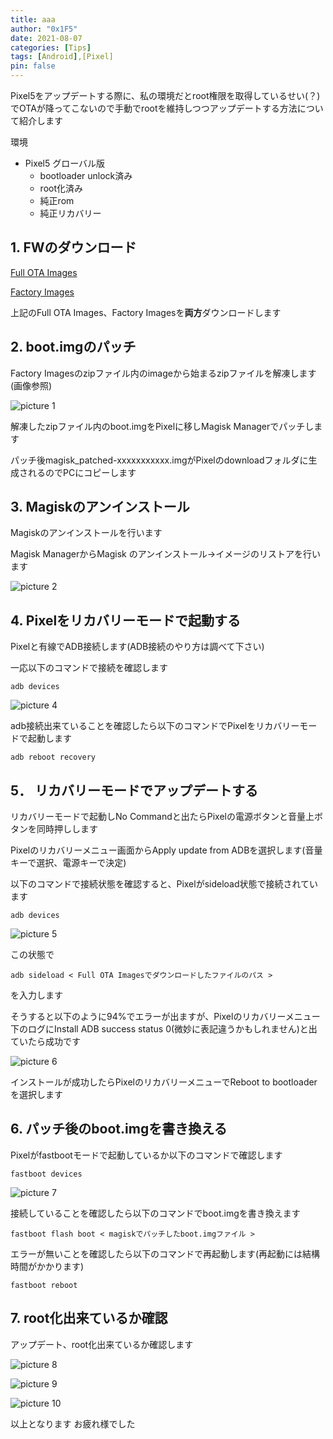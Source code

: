 ```yaml
---
title: aaa
author: "0x1F5"
date: 2021-08-07
categories: [Tips]
tags: [Android],[Pixel]
pin: false
---
```


Pixel5をアップデートする際に、私の環境だとroot権限を取得しているせい(？)でOTAが降ってこないので手動でrootを維持しつつアップデートする方法について紹介します

環境

- Pixel5 グローバル版
  - bootloader unlock済み
  - root化済み
  - 純正rom
  - 純正リカバリー

## 1. FWのダウンロード

[Full OTA Images](https://developers.google.com/android/ota)

[Factory Images](https://developers.google.com/android/images)

上記のFull OTA Images、Factory Imagesを**両方**ダウンロードします

## 2. boot.imgのパッチ

Factory Imagesのzipファイル内のimageから始まるzipファイルを解凍します(画像参照)

![picture 1](https://i.imgur.com/pe0h0IQ.png)

解凍したzipファイル内のboot.imgをPixelに移しMagisk Managerでパッチします

パッチ後magisk_patched-xxxxxxxxxxx.imgがPixelのdownloadフォルダに生成されるのでPCにコピーします

## 3. Magiskのアンインストール

Magiskのアンインストールを行います

Magisk ManagerからMagisk のアンインストール->イメージのリストアを行います

![picture 2](https://i.imgur.com/VqyKNgM.png)

## 4. Pixelをリカバリーモードで起動する

Pixelと有線でADB接続します(ADB接続のやり方は調べて下さい)

一応以下のコマンドで接続を確認します

```デバイス接続確認
adb devices
```

![picture 4](https://i.imgur.com/yRzOWXh.png)

adb接続出来ていることを確認したら以下のコマンドでPixelをリカバリーモードで起動します

```リカバリーモードで起動
adb reboot recovery
```

## 5． リカバリーモードでアップデートする

リカバリーモードで起動しNo Commandと出たらPixelの電源ボタンと音量上ボタンを同時押しします

Pixelのリカバリーメニュー画面からApply update from ADBを選択します(音量キーで選択、電源キーで決定)

以下のコマンドで接続状態を確認すると、Pixelがsideload状態で接続されています

```デバイス接続確認
adb devices
```

![picture 5](https://i.imgur.com/9KAS4N4.png)

この状態で

```sideload
adb sideload < Full OTA Imagesでダウンロードしたファイルのパス >
```

を入力します

そうすると以下のように94%でエラーが出ますが、Pixelのリカバリーメニュー下のログにInstall ADB success status 0(微妙に表記違うかもしれません)と出ていたら成功です

![picture 6](https://i.imgur.com/oI8ENGt.png)

インストールが成功したらPixelのリカバリーメニューでReboot to bootloaderを選択します

## 6. パッチ後のboot.imgを書き換える

Pixelがfastbootモードで起動しているか以下のコマンドで確認します

```デバイス接続確認
fastboot devices
```

![picture 7](https://i.imgur.com/K9YAW8V.png)

接続していることを確認したら以下のコマンドでboot.imgを書き換えます

```boot.img書き込み
fastboot flash boot < magiskでパッチしたboot.imgファイル >
```

エラーが無いことを確認したら以下のコマンドで再起動します(再起動には結構時間がかかります)

```再起動
fastboot reboot
```

## 7. root化出来ているか確認

アップデート、root化出来ているか確認します

![picture 8](https://i.imgur.com/t2jsUxr.png)

![picture 9](https://i.imgur.com/5D3dFPF.png)

![picture 10](https://i.imgur.com/HVEkdn6.png)

以上となります お疲れ様でした
